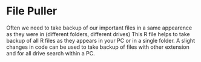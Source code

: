 # File Puller
Often we need to take backup of our important files in a same appearence as they were in (different folders, different drives)
This R file helps to take backup of all R files as they appears in your PC or in a single folder.
A slight changes in code can be used to take backup of files with other extension and for all drive search within a PC.
